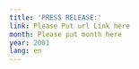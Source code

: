 ```yaml
---
title: 'PRESS RELEASE:'
link: Please Put url Link here
month: Please put month here
year: 2001
lang: en
---
```

